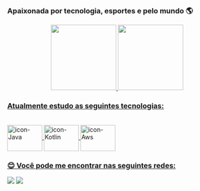 ### Apaixonada por tecnologia, esportes e pelo mundo 🌎

<div align="center">
  <a href="https://github.com/MarianaDiniz-V">
  <img height="150em" src="https://github-readme-stats.vercel.app/api?username=MarianaDiniz-V&show_icons=true&theme=dracula&include_all_commits=true&count_private=true"/>
  <img height="150em" src="https://github-readme-stats.vercel.app/api/top-langs/?username=MarianaDiniz-V&layout=compact&langs_count=7&theme=dracula"/>
</div>
  
### Atualmente estudo as seguintes tecnologias: 
  <div style="display: inline_block"><br>
    <img align="center" alt="icon-Java" height="60" width="80" src="https://cdn.worldvectorlogo.com/logos/java.svg">
    <img align="center" alt="icon-Kotlin" height="60" width="80" src="https://logowik.com/content/uploads/images/kotlin.jpg">
    <img align="center" alt="icon-Aws" height="60" width="80" src="https://a0.awsstatic.com/libra-css/images/logos/aws_logo_smile_1200x630.png">
  </div>
</div>
  
 ### 😊 Você pode me encontrar nas seguintes redes:
 
<div> 
  <a href = "mailto:marianadiniz.v@gmail.com"><img src="https://img.shields.io/badge/-Gmail-%23333?style=for-the-badge&logo=gmail&logoColor=white" target="_blank"></a>
  <a href="https://www.linkedin.com/in/mariana-dinizv/" target="_blank"><img src="https://img.shields.io/badge/-LinkedIn-%230077B5?style=for-the-badge&logo=linkedin&logoColor=white" target="_blank"></a>  
</div>
